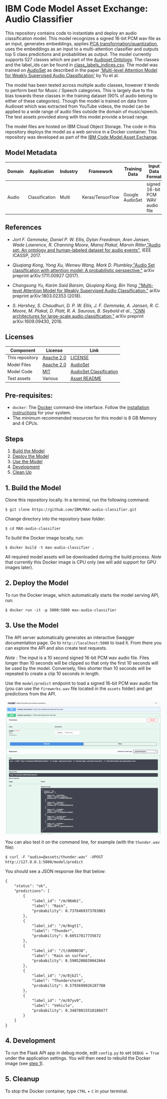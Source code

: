 # IBM Code Model Asset Exchange: Audio Classifier

This repository contains code to instantiate and deploy an audio classification model. This model recognizes a signed 16-bit
PCM wav file as an input, generates embeddings, applies
[PCA transformation/quantization](https://github.com/tensorflow/models/tree/master/research/audioset#output-embeddings),
uses the embeddings as an input to a multi-attention classifier and outputs top 5 class predictions and probabilities as output. 
The model currently supports 527 classes which are part of the [Audioset Ontology](https://research.google.com/audioset/ontology/index.html). The classes and the label_ids can be found in [class_labels_indices.csv](assets/class_labels_indices.csv). 
The model was trained on [AudioSet](https://research.google.com/audioset/) as described in the paper ['Multi-level Attention Model for Weakly Supervised Audio Classification'](https://arxiv.org/abs/1803.02353) by Yu et al.

The model has been tested across multiple audio classes, however it tends to perform best for Music / Speech categories. This is largely due to the bias towards these classes in the training dataset (90% of audio belong to either of these categories). Though the model is trained on data from Audioset which was extracted from YouTube videos, the model can be applied to a wide range of audio files outside the domain of music/speech. The test assets provided along with this model provide a broad range.

The model files are hosted on IBM Cloud Object Storage. The code in this repository deploys the model as a web service
in a Docker container. This repository was developed as part of the
[IBM Code Model Asset Exchange](https://developer.ibm.com/code/exchanges/models/).

## Model Metadata
| Domain | Application | Industry  | Framework | Training Data | Input Data Format |
| ------------- | --------  | -------- | --------- | --------- | -------------- |
| Audio | Classification | Multi | Keras/TensorFlow | Google AudioSet | signed 16-bit PCM WAV audio file|

## References

* _Jort F. Gemmeke, Daniel P. W. Ellis, Dylan Freedman, Aren Jansen, Wade Lawrence, R. Channing Moore, Manoj Plakal, Marvin Ritter_,["Audio set: An ontology and human-labeled dataset for audio events"](https://static.googleusercontent.com/media/research.google.com/en//pubs/archive/45857.pdf), IEEE ICASSP, 2017.

* _Qiuqiang Kong, Yong Xu, Wenwu Wang, Mark D. Plumbley_,["Audio Set classification with attention model: A probabilistic perspective."](https://arxiv.org/pdf/1711.00927.pdf) arXiv preprint arXiv:1711.00927 (2017).

* _Changsong Yu, Karim Said Barsim, Qiuqiang Kong, Bin Yang_ ,["Multi-level Attention Model for Weakly Supervised Audio Classification."](https://arxiv.org/pdf/1803.02353.pdf) arXiv preprint arXiv:1803.02353 (2018).

* _S. Hershey, S. Chaudhuri, D. P. W. Ellis, J. F. Gemmeke, A. Jansen,
R. C. Moore, M. Plakal, D. Platt, R. A. Saurous, B. Seybold et  al._,
["CNN architectures for large-scale audio classification,"](https://arxiv.org/pdf/1609.09430.pdf) arXiv preprint
arXiv:1609.09430, 2016.


## Licenses

| Component | License | Link  |
| ------------- | --------  | -------- |
| This repository | [Apache 2.0](https://www.apache.org/licenses/LICENSE-2.0) | [LICENSE](LICENSE) |
| Model Files | [Apache 2.0](https://github.com/tensorflow/models/blob/master/LICENSE) | [AudioSet](https://github.com/tensorflow/models/tree/master/research/audioset) |
| Model Code | [MIT](https://github.com/qiuqiangkong/audioset_classification/blob/master/LICENSE.txt) | [AudioSet Classification](https://github.com/qiuqiangkong/audioset_classification) |
| Test assets | Various | [Asset README](assets/README.md) |


## Pre-requisites:

* `docker`: The [Docker](https://www.docker.com/) command-line interface. Follow the [installation instructions](https://docs.docker.com/install/) for your system.
* The minimum recommended resources for this model is 8 GB Memory and 4 CPUs.

## Steps

1. [Build the Model](#1-build-the-model)
2. [Deploy the Model](#2-deploy-the-model)
3. [Use the Model](#3-use-the-model)
4. [Development](#4-development)
5. [Clean Up](#5-clean-up)

## 1. Build the Model

Clone this repository locally. In a terminal, run the following command:

```
$ git clone https://github.com/IBM/MAX-audio-classifier.git
```

Change directory into the repository base folder:

```
$ cd MAX-audio-classifier
```

To build the Docker image locally, run:

```
$ docker build -t max-audio-classifier .
```

All required model assets will be downloaded during the build process. _Note_ that currently this Docker image is CPU
only (we will add support for GPU images later).


## 2. Deploy the Model

To run the Docker image, which automatically starts the model serving API, run:

```
$ docker run -it -p 5000:5000 max-audio-classifier
```

## 3. Use the Model

The API server automatically generates an interactive Swagger documentation page. Go to `http://localhost:5000` to load
it. From there you can explore the API and also create test requests.

_Note_ : The input is a 10 second signed 16-bit PCM wav audio file. Files longer than 10 seconds will be clipped so that only the first 10 seconds will be used by the model. Conversely, files shorter than 10 seconds will be repeated to create a clip 10 seconds in length. 

Use the `model/predict` endpoint to load a signed 16-bit PCM wav audio file (you can use the `fireworks.wav` file located
in the `assets` folder) and get predictions from the API.

![Swagger Doc Screenshot](docs/demo_screenshot.png)

You can also test it on the command line, for example (with the `thunder.wav` file):

```
$ curl -F "audio=@assets/thunder.wav" -XPOST http://127.0.0.1:5000/model/predict
```

You should see a JSON response like that below:

```
{
    "status": "ok",
    "predictions": [
        {
            "label_id": "/m/06mb1",
            "label": "Rain",
            "probability": 0.7376469373703003
        },
        {
            "label_id": "/m/0ngt1",
            "label": "Thunder",
            "probability": 0.60517817735672
        },
        {
            "label_id": "/t/dd00038",
            "label": "Rain on surface",
            "probability": 0.5905200839042664
        },
        {
            "label_id": "/m/0jb2l",
            "label": "Thunderstorm",
            "probability": 0.5793699026107788
        },
        {
            "label_id": "/m/07yv9",
            "label": "Vehicle",
            "probability": 0.34878015518188477
        }
    ]
}
```

## 4. Development

To run the Flask API app in debug mode, edit `config.py` to set `DEBUG = True` under the application settings. You will
then need to rebuild the Docker image (see [step 1](#1-build-the-model)).

## 5. Cleanup

To stop the Docker container, type `CTRL` + `C` in your terminal.
